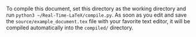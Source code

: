 To compile this document, set this directory as the working directory and run `python3 ~/Real-Time-LaTeX/compile.py`. As soon as you edit and save the `source/example_document.tex` file with your favorite text editor, it will be compiled automatically into the `compiled/` directory.
